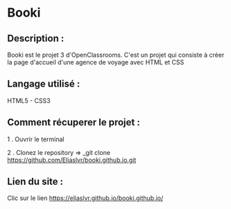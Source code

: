 # Booki

## Description :

Booki est le projet 3 d'OpenClassrooms. C'est un projet qui consiste à créer la page d'accueil d'une agence de voyage avec HTML et CSS

## Langage utilisé : 

HTML5 - CSS3 

## Comment récuperer le projet :

1 . Ouvrir le terminal

2 . Clonez le repository => _git clone https://github.com/Eliaslvr/booki.github.io.git


## Lien du site :

Clic sur le lien https://eliaslvr.github.io/booki.github.io/
